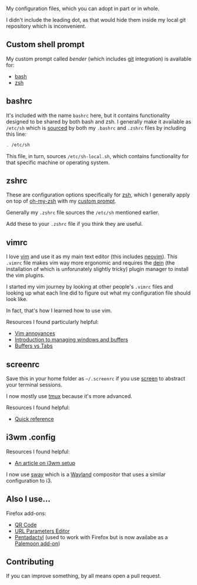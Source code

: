 My configuration files, which you can adopt in part or in whole.

I didn't include the leading dot, as that would hide them inside my local git repository which is inconvenient.

## Custom shell prompt

My custom prompt called *bender* (which includes [git](https://git-scm.com) integration) is available for:

- [bash](https://gist.github.com/specious/8244801)
- [zsh](https://github.com/specious/bender)

## bashrc

It's included with the name `bashrc` here, but it contains functionality designed to be shared by both bash and zsh. I generally make it available as `/etc/sh` which is [sourced](https://www.gnu.org/software/bash/manual/html_node/Bash-Builtins.html#index-source) by both my `.bashrc` and `.zshrc` files by including this line:

```sh
. /etc/sh
```

This file, in turn, sources `/etc/sh-local.sh`, which contains functionality for that specific machine or operating system.

## zshrc

These are configuration options specifically for [zsh](https://en.wikipedia.org/wiki/Z_shell), which I generally apply on top of [oh-my-zsh](https://ohmyz.sh/) with my [custom prompt](https://github.com/specious/bender).

Generally my `.zshrc` file sources the `/etc/sh` mentioned earlier.

Add these to your `.zshrc` file if you think they are useful.

## vimrc

I love [vim](https://www.vim.org) and use it as my main text editor (this includes [neovim](https://neovim.io)). This `.vimrc` file makes vim way more ergonomic and requires the [dein](https://github.com/Shougo/dein.vim) (the installation of which is unforunately slightly tricky) plugin manager to install the vim plugins.

I started my vim journey by looking at other people's `.vimrc` files and looking up what each line did to figure out what my configuration file should look like.

In fact, that's how I learned how to use vim.

Resources I found particularly helpful:

- [Vim annoyances](https://sanctum.geek.nz/arabesque/vim-annoyances/)
- [Introduction to managing windows and buffers](https://thevaluable.dev/vim-intermediate/)
- [Buffers vs Tabs](https://joshldavis.com/2014/04/05/vim-tab-madness-buffers-vs-tabs/)

## screenrc

Save this in your home folder as `~/.screenrc` if you use [screen](https://www.gnu.org/software/screen/) to abstract your terminal sessions.

I now mostly use [tmux](https://github.com/tmux/tmux) because it's more advanced.

Resources I found helpful:

- [Quick reference](https://gist.github.com/kapitanluffy/656f3eb879b408b1d8a7fee0b6952216)

## i3wm .config

Resources I found helpful:

- [An article on i3wm setup](https://tildeho.me/windowmanager-setup/)

I now use [sway](https://swaywm.org) which is a [Wayland](https://wayland.freedesktop.org) compositor that uses a similar configuration to i3.

## Also I use...

Firefox add-ons:
- [QR Code](https://addons.mozilla.org/en-US/firefox/addon/qr-code-address-bar/)
- [URL Parameters Editor](https://addons.mozilla.org/en-US/firefox/addon/url-parameters-editor/)
- [Pentadactyl](http://bug.5digits.org/pentadactyl/) (used to work with Firefox but is now availabe as a [Palemoon add-on](https://addons.palemoon.org/addon/pentadactyl-community/))

## Contributing

If you can improve something, by all means open a pull request.
